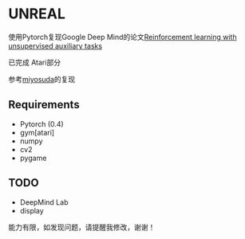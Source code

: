 # UNREAL
使用Pytorch复现Google Deep Mind的论文[Reinforcement learning with unsupervised auxiliary tasks](https://arxiv.org/pdf/1611.05397.pdf)

已完成 Atari部分

参考[miyosuda](https://github.com/miyosuda/unreal)的复现

## Requirements
- Pytorch (0.4)
- gym[atari]
- numpy
- cv2
- pygame

## TODO
- DeepMind Lab
- display

能力有限，如发现问题，请提醒我修改，谢谢！
